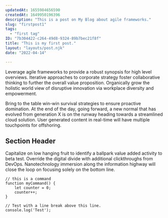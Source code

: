 ```yaml
---
updatedAt: 1655984656590
createdAt: 1649950196396
description: "This is a post on My Blog about agile frameworks."
slug: "firstpost1"
tags:
  - "first tag"
ID: "7b304422-c264-49d8-9324-89b7bec21f8f"
title: "This is my first post."
layout: "layouts/post.njk"
date: "2022-04-14"

---
```

Leverage agile frameworks to provide a robust synopsis for high level overviews. Iterative approaches to corporate strategy foster collaborative thinking to further the overall value proposition. Organically grow the holistic world view of disruptive innovation via workplace diversity and empowerment.

Bring to the table win-win survival strategies to ensure proactive domination. At the end of the day, going forward, a new normal that has evolved from generation X is on the runway heading towards a streamlined cloud solution. User generated content in real-time will have multiple touchpoints for offshoring.

## Section Header

Capitalize on low hanging fruit to identify a ballpark value added activity to beta test. Override the digital divide with additional clickthroughs from DevOps. Nanotechnology immersion along the information highway will close the loop on focusing solely on the bottom line.

``` text/2-3
// this is a command
function myCommand() {
	let counter = 0;
	counter++;
}

// Test with a line break above this line.
console.log('Test');
```